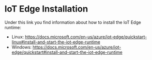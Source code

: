 # IoT Edge Installation

Under this link you find information about how to install the IoT Edge runtime:

* Linux: https://docs.microsoft.com/en-us/azure/iot-edge/quickstart-linux#install-and-start-the-iot-edge-runtime
* Windows: https://docs.microsoft.com/en-us/azure/iot-edge/quickstart#install-and-start-the-iot-edge-runtime